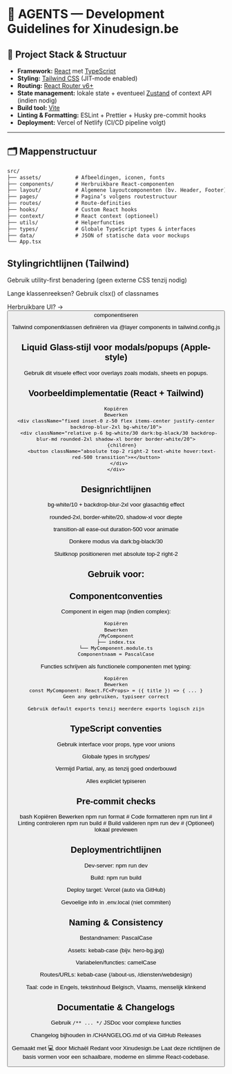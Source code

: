 # 🔧 AGENTS — Development Guidelines for Xinudesign.be

## 🧱 Project Stack & Structuur

- **Framework:** [React](https://react.dev/) met [TypeScript](https://www.typescriptlang.org/)
- **Styling:** [Tailwind CSS](https://tailwindcss.com/) (JIT-mode enabled)
- **Routing:** [React Router v6+](https://reactrouter.com/)
- **State management:** lokale state + eventueel [Zustand](https://zustand-demo.pmnd.rs/) of context API (indien nodig)
- **Build tool:** [Vite](https://vitejs.dev/)
- **Linting & Formatting:** ESLint + Prettier + Husky pre-commit hooks
- **Deployment:** Vercel of Netlify (CI/CD pipeline volgt)

---

## 🗂️ Mappenstructuur

```txt
src/
├── assets/           # Afbeeldingen, iconen, fonts
├── components/       # Herbruikbare React-componenten
├── layout/           # Algemene layoutcomponenten (bv. Header, Footer)
├── pages/            # Pagina’s volgens routestructuur
├── routes/           # Route-definities
├── hooks/            # Custom React hooks
├── context/          # React context (optioneel)
├── utils/            # Helperfuncties
├── types/            # Globale TypeScript types & interfaces
├── data/             # JSON of statische data voor mockups
└── App.tsx
```

## Stylingrichtlijnen (Tailwind)

Gebruik utility-first benadering (geen externe CSS tenzij nodig)

Lange klassenreeksen? Gebruik clsx() of classnames

Herbruikbare UI? → <Button variant="primary" /> componentiseren

Tailwind componentklassen definiëren via @layer components in tailwind.config.js

## Liquid Glass-stijl voor modals/popups (Apple-style)

Gebruik dit visuele effect voor overlays zoals modals, sheets en popups.

## Voorbeeldimplementatie (React + Tailwind)

```tsx
Kopiëren
Bewerken
<div className="fixed inset-0 z-50 flex items-center justify-center backdrop-blur-2xl bg-white/10">
  <div className="relative p-6 bg-white/30 dark:bg-black/30 backdrop-blur-md rounded-2xl shadow-xl border border-white/20">
    {children}
    <button className="absolute top-2 right-2 text-white hover:text-red-500 transition">✕</button>
  </div>
</div>
```

## Designrichtlijnen

bg-white/10 + backdrop-blur-2xl voor glasachtig effect

rounded-2xl, border-white/20, shadow-xl voor diepte

transition-all ease-out duration-500 voor animatie

Donkere modus via dark:bg-black/30

Sluitknop positioneren met absolute top-2 right-2

## Gebruik voor:

<Modal />

<Popup />

<Sheet />

<Overlay />

## Componentconventies

Component in eigen map (indien complex):

```txt
Kopiëren
Bewerken
/MyComponent
├── index.tsx
└── MyComponent.module.ts
Componentnaam = PascalCase
```

Functies schrijven als functionele componenten met typing:

```tsx
Kopiëren
Bewerken
const MyComponent: React.FC<Props> = ({ title }) => { ... }
Geen any gebruiken, typiseer correct

Gebruik default exports tenzij meerdere exports logisch zijn
```

## TypeScript conventies

Gebruik interface voor props, type voor unions

Globale types in src/types/

Vermijd Partial, any, as tenzij goed onderbouwd

Alles expliciet typiseren

## Pre-commit checks

bash
Kopiëren
Bewerken
npm run format # Code formatteren
npm run lint # Linting controleren
npm run build # Build valideren
npm run dev # (Optioneel) lokaal previewen

## Deploymentrichtlijnen

Dev-server: npm run dev

Build: npm run build

Deploy target: Vercel (auto via GitHub)

Gevoelige info in .env.local (niet commiten)

## Naming & Consistency

Bestandnamen: PascalCase

Assets: kebab-case (bijv. hero-bg.jpg)

Variabelen/functies: camelCase

Routes/URLs: kebab-case (/about-us, /diensten/webdesign)

Taal: code in Engels, tekstinhoud Belgisch, Vlaams, menselijk klinkend

## Documentatie & Changelogs

Gebruik `/** ... */` JSDoc voor complexe functies

Changelog bijhouden in /CHANGELOG.md of via GitHub Releases

Gemaakt met 💻 door Michaël Redant voor Xinudesign.be
Laat deze richtlijnen de basis vormen voor een schaalbare, moderne en slimme React-codebase.
